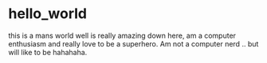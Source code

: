 # hello_world
this is a mans world
well is really amazing down here,
am a computer enthusiasm and really love to be a superhero.
Am not a computer nerd .. but will like to be hahahaha. 
